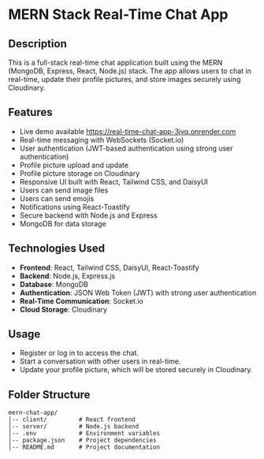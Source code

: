 # MERN Stack Real-Time Chat App

## Description

This is a full-stack real-time chat application built using the MERN (MongoDB, Express, React, Node.js) stack. The app allows users to chat in real-time, update their profile pictures, and store images securely using Cloudinary.

## Features

- Live demo available  https://real-time-chat-app-3jvq.onrender.com
- Real-time messaging with WebSockets (Socket.io)
- User authentication (JWT-based authentication using strong user authentication)
- Profile picture upload and update
- Profile picture storage on Cloudinary
- Responsive UI built with React, Tailwind CSS, and DaisyUI
- Users can send image files
- Users can send emojis
- Notifications using React-Toastify
- Secure backend with Node.js and Express
- MongoDB for data storage

## Technologies Used

- **Frontend**: React, Tailwind CSS, DaisyUI, React-Toastify
- **Backend**: Node.js, Express.js
- **Database**: MongoDB
- **Authentication**: JSON Web Token (JWT) with strong user authentication
- **Real-Time Communication**: Socket.io
- **Cloud Storage**: Cloudinary



## Usage

- Register or log in to access the chat.
- Start a conversation with other users in real-time.
- Update your profile picture, which will be stored securely in Cloudinary.

## Folder Structure

```
mern-chat-app/
│-- client/         # React frontend
│-- server/         # Node.js backend
│-- .env            # Environment variables
│-- package.json    # Project dependencies
│-- README.md       # Project documentation
```



